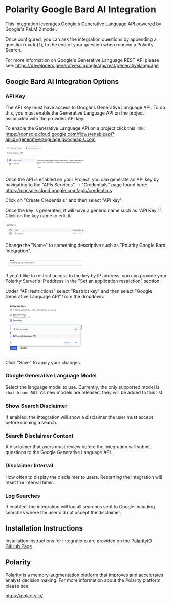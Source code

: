 # Polarity Google Bard AI Integration

This integration leverages Google's Generative Language API powered by Google's PaLM 2 model.

Once configured, you can ask the integration questions by appending a question mark (`?`), to the end of your question when running a Polarity Search.

For more information on Google's Generative Language REST API please see: https://developers.generativeai.google/api/rest/generativelanguage

## Google Bard AI Integration Options

### API Key

The API Key must have access to Google's Generative Language API.  To do this, you must enable the Generative Language API on the project associated with the provided API key.

To enable the Generative Language API on a project click this link: https://console.cloud.google.com/flows/enableapi?apiid=generativelanguage.googleapis.com

<img src="images/enable-api.png" width="50%">

Once the API is enabled on your Project, you can generate an API key by navigating to the "APIs Services" -> "Credentials" page found here: https://console.cloud.google.com/apis/credentials

Click on "Create Credentials" and then select "API key".

Once the key is generated, it will have a generic name such as "API Key 1".  Click on the key name to edit it.

<img src="images/key-name.png" width="50%">

Change the "Name" to something descriptive such as "Polarity Google Bard Integration".

<img src="images/rename-key.png" width="50%">

If you'd like to restrict access to the key by IP address, you can provide your Polarity Server's IP address in the "Set an application restriction" section.

Under "API restrictions" select "Restrict key" and then select "Google Generative Language API" from the dropdown.

<img src="images/api-restrictions.png" width="50%">

Click "Save" to apply your changes.

### Google Generative Language Model

Select the language model to use.  Currently, the only supported model is `chat-bison-001`.  As new models are released, they will be added to this list.

### Show Search Disclaimer

If enabled, the integration will show a disclaimer the user must accept before running a search. 

### Search Disclaimer Content

A disclaimer that users must review before the integration will submit questions to the Google Generative Language API.

### Disclaimer Interval

How often to display the disclaimer to users. Restarting the integration will reset the interval timer.

### Log Searches

If enabled, the integration will log all searches sent to Google including searches where the user did not accept the disclaimer.

## Installation Instructions

Installation instructions for integrations are provided on the [PolarityIO GitHub Page](https://polarityio.github.io/).

## Polarity

Polarity is a memory-augmentation platform that improves and accelerates analyst decision making.  For more information about the Polarity platform please see:

https://polarity.io/
